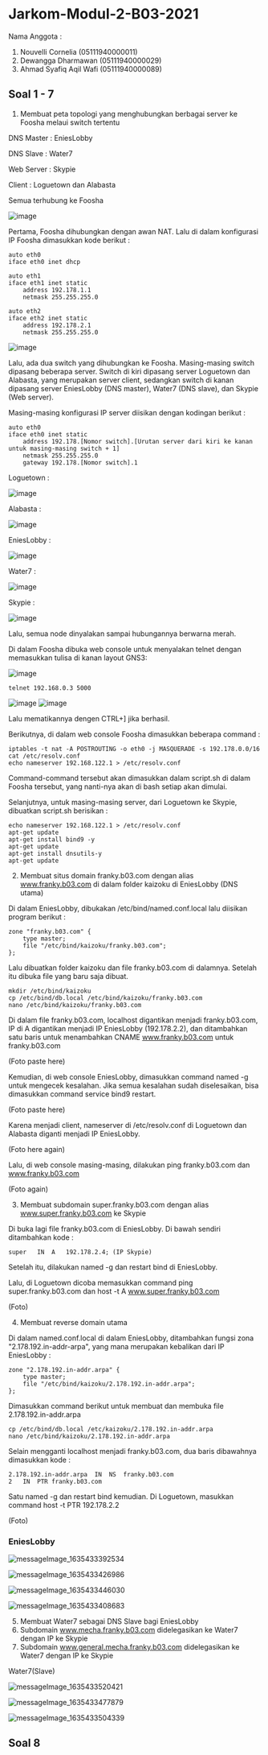 # Jarkom-Modul-2-B03-2021

Nama Anggota :
1. Nouvelli Cornelia (05111940000011)
2. Dewangga Dharmawan (05111940000029)
3. Ahmad Syafiq Aqil Wafi (05111940000089)

## Soal 1 - 7

1. Membuat peta topologi yang menghubungkan berbagai server ke Foosha melaui switch tertentu

DNS Master : EniesLobby

DNS Slave : Water7

Web Server : Skypie

Client : Loguetown dan Alabasta

Semua terhubung ke Foosha

![image](https://user-images.githubusercontent.com/73766205/138793004-d861d30f-7c81-4be9-9225-b33fd2743879.png)

Pertama, Foosha dihubungkan dengan awan NAT. Lalu di dalam konfigurasi IP Foosha dimasukkan kode berikut :
```
auto eth0
iface eth0 inet dhcp

auto eth1
iface eth1 inet static
	address 192.178.1.1
	netmask 255.255.255.0

auto eth2
iface eth2 inet static
	address 192.178.2.1
	netmask 255.255.255.0
```
![image](https://user-images.githubusercontent.com/73766205/139516517-7dd03513-de2f-49d9-a121-841c9636735e.png)


Lalu, ada dua switch yang dihubungkan ke Foosha. Masing-masing switch dipasang beberapa server. Switch di kiri dipasang server Loguetown dan Alabasta, yang merupakan server client, sedangkan switch di kanan dipasang server EniesLobby (DNS master), Water7 (DNS slave), dan Skypie (Web server).

Masing-masing konfigurasi IP server diisikan dengan kodingan berikut :
```
auto eth0
iface eth0 inet static
	address 192.178.[Nomor switch].[Urutan server dari kiri ke kanan untuk masing-masing switch + 1]
	netmask 255.255.255.0
	gateway 192.178.[Nomor switch].1
```
Loguetown :

![image](https://user-images.githubusercontent.com/73766205/139516575-05f63ff0-7027-43ca-a774-76d09b296f20.png)

Alabasta :

![image](https://user-images.githubusercontent.com/73766205/139516592-92ca9001-9d0f-40d4-ab71-2ca8360b5475.png)

EniesLobby :

![image](https://user-images.githubusercontent.com/73766205/139516606-d56f4e70-8db8-45f4-9289-6df0f4ca3113.png)

Water7 :

![image](https://user-images.githubusercontent.com/73766205/139516617-6d691806-7f22-4f00-9d5f-005741c05442.png)

Skypie :

![image](https://user-images.githubusercontent.com/73766205/139516631-355cafde-e582-4bb4-bba0-748f78a0cffc.png)

Lalu, semua node dinyalakan sampai hubungannya berwarna merah.

Di dalam Foosha dibuka web console untuk menyalakan telnet dengan memasukkan tulisa di kanan layout GNS3:

![image](https://user-images.githubusercontent.com/73766205/139516675-82047603-271e-46e0-b068-90bedc71691f.png)
```
telnet 192.168.0.3 5000
```
![image](https://user-images.githubusercontent.com/73766205/139516702-7a210e4d-1f06-441f-b244-1d97e9ae3d49.png)
![image](https://user-images.githubusercontent.com/73766205/139516719-8149a0bf-36b3-4b1b-b8b9-22360e6f95be.png)

Lalu mematikannya dengen CTRL+] jika berhasil.

Berikutnya, di dalam web console Foosha dimasukkan beberapa command :
```
iptables -t nat -A POSTROUTING -o eth0 -j MASQUERADE -s 192.178.0.0/16
cat /etc/resolv.conf
echo nameserver 192.168.122.1 > /etc/resolv.conf
```
Command-command tersebut akan dimasukkan dalam script.sh di dalam Foosha tersebut, yang nanti-nya akan di bash setiap akan dimulai.

Selanjutnya, untuk masing-masing server, dari Loguetown ke Skypie, dibuatkan script.sh berisikan :

```
echo nameserver 192.168.122.1 > /etc/resolv.conf
apt-get update
apt-get install bind9 -y
apt-get update
apt-get install dnsutils-y
apt-get update
```

2. Membuat situs domain franky.b03.com dengan alias www.franky.b03.com di dalam folder kaizoku di EniesLobby (DNS utama)

Di dalam EniesLobby, dibukakan /etc/bind/named.conf.local lalu diisikan program berikut :

```
zone "franky.b03.com" {
	type master;
	file "/etc/bind/kaizoku/franky.b03.com";
};
```

Lalu dibuatkan folder kaizoku dan file franky.b03.com di dalamnya. Setelah itu dibuka file yang baru saja dibuat.
```
mkdir /etc/bind/kaizoku
cp /etc/bind/db.local /etc/bind/kaizoku/franky.b03.com
nano /etc/bind/kaizoku/franky.b03.com
```

Di dalam file franky.b03.com, localhost digantikan menjadi franky.b03.com, IP di A digantikan menjadi IP EniesLobby (192.178.2.2), dan ditambahkan satu baris untuk menambahkan CNAME www.franky.b03.com untuk franky.b03.com

(Foto paste here)

Kemudian, di web console EniesLobby, dimasukkan command named -g untuk mengecek kesalahan. Jika semua kesalahan sudah diselesaikan, bisa dimasukkan command service bind9 restart.

(Foto paste here)

Karena menjadi client, nameserver di /etc/resolv.conf di Loguetown dan Alabasta diganti menjadi IP EniesLobby.

(Foto here again)

Lalu, di web console masing-masing, dilakukan ping franky.b03.com dan www.franky.b03.com

(Foto again)

3. Membuat subdomain super.franky.b03.com dengan alias www.super.franky.b03.com ke Skypie

Di buka lagi file franky.b03.com di EniesLobby. Di bawah sendiri ditambahkan kode :
```
super	IN	A	192.178.2.4; (IP Skypie)
```

Setelah itu, dilakukan named -g dan restart bind di EniesLobby.

Lalu, di Loguetown dicoba memasukkan command ping super.franky.b03.com dan host -t A www.super.franky.b03.com

(Foto)

4. Membuat reverse domain utama

Di dalam named.conf.local di dalam EniesLobby, ditambahkan fungsi zona "2.178.192.in-addr-arpa", yang mana merupakan kebalikan dari IP EniesLobby :
```
zone "2.178.192.in-addr.arpa" {
    type master;
    file "/etc/bind/kaizoku/2.178.192.in-addr.arpa";
};
```

Dimasukkan command berikut untuk membuat dan membuka file 2.178.192.in-addr.arpa
```
cp /etc/bind/db.local /etc/kaizoku/2.178.192.in-addr.arpa
nano /etc/bind/kaizoku/2.178.192.in-addr.arpa
```

Selain mengganti localhost menjadi franky.b03.com, dua baris dibawahnya dimasukkan kode :
```
2.178.192.in-addr.arpa	IN	NS	franky.b03.com
2	IN	PTR	franky.b03.com
```

Satu named -g dan restart bind kemudian. Di Loguetown, masukkan command host -t PTR 192.178.2.2

(Foto)

### EniesLobby

![messageImage_1635433392534](https://user-images.githubusercontent.com/73766205/139292599-448ee484-a9ee-4e36-a692-12806f5e11e7.jpg)

![messageImage_1635433426986](https://user-images.githubusercontent.com/73766205/139292740-1a963b29-b46c-4b25-b1fe-0d66b8560843.jpg)

![messageImage_1635433446030](https://user-images.githubusercontent.com/73766205/139292780-5677c5c1-0d23-40fa-adfb-fc13f74a56dd.jpg)

![messageImage_1635433408683](https://user-images.githubusercontent.com/73766205/139292850-9ab64882-45e5-4da5-8da0-6a31a46d9248.jpg)

5. Membuat Water7 sebagai DNS Slave bagi EniesLobby
6. Subdomain www.mecha.franky.b03.com didelegasikan ke Water7 dengan IP ke Skypie
7. Subdomain www.general.mecha.franky.b03.com didelegasikan ke Water7 dengan IP ke Skypie

Water7(Slave)

![messageImage_1635433520421](https://user-images.githubusercontent.com/73766205/139294426-41088a3f-363e-4674-9b09-8788634c2d09.jpg)

![messageImage_1635433477879](https://user-images.githubusercontent.com/73766205/139294431-714844cb-331b-4618-8505-45575be57c21.jpg)

![messageImage_1635433504339](https://user-images.githubusercontent.com/73766205/139294417-1040a747-7fe8-4ecf-a909-1b570e83d9ba.jpg)


## Soal 8
